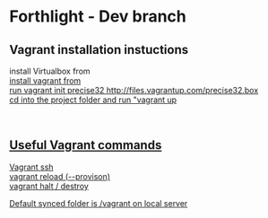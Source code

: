 Forthlight - Dev branch
==========

<h2>Vagrant installation instuctions</h2>
<p>install Virtualbox from <a href="https://www.virtualbox.org/‎"><br>
install vagrant from <a href="http://vagrantup.com"><br>
run vagrant init precise32 http://files.vagrantup.com/precise32.box<br>
cd into the project folder and run "vagrant up</p><br>

<h2>Useful Vagrant commands</h2>
<p>
Vagrant ssh <br>
vagrant reload (--provison)<br>
vagrant halt / destroy<br>
</p>
Default synced folder is /vagrant on local server<br>